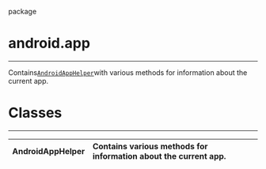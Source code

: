 package

# android.app

---

Contains[`AndroidAppHelper`](http://api.xposed.info/reference/android/app/AndroidAppHelper.html)with various methods for information about the current app.

# Classes

---

| AndroidAppHelper | Contains various methods for information about the current app. |
| :---: | :--- |




